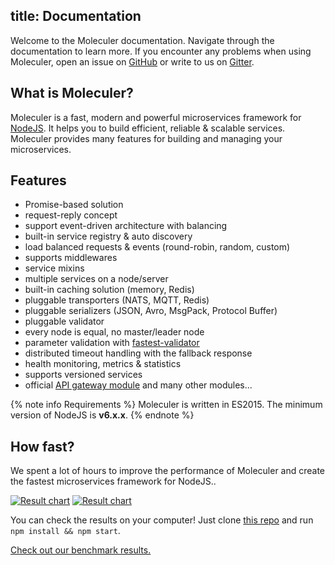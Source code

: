 title: Documentation
---
Welcome to the Moleculer documentation. Navigate through the documentation to learn more. If you encounter any problems when using Moleculer, open an issue on [GitHub](https://github.com/ice-services/moleculer/issues) or write to us on [Gitter](https://gitter.im/ice-services/moleculer).

## What is Moleculer?

Moleculer is a fast, modern and powerful microservices framework for [NodeJS](https://nodejs.org/en/). It helps you to build efficient, reliable & scalable services. Moleculer provides many features for building and managing your microservices.

## Features

- Promise-based solution
- request-reply concept
- support event-driven architecture with balancing
- built-in service registry & auto discovery
- load balanced requests & events (round-robin, random, custom)
- supports middlewares
- service mixins
- multiple services on a node/server
- built-in caching solution (memory, Redis)
- pluggable transporters (NATS, MQTT, Redis)
- pluggable serializers (JSON, Avro, MsgPack, Protocol Buffer)
- pluggable validator
- every node is equal, no master/leader node
- parameter validation with [fastest-validator](https://github.com/icebob/fastest-validator)
- distributed timeout handling with the fallback response
- health monitoring, metrics & statistics
- supports versioned services
- official [API gateway module](https://github.com/ice-services/moleculer-web) and many other modules...

{% note info Requirements %}
Moleculer is written in ES2015. The minimum version of NodeJS is **v6.x.x**.
{% endnote %}

## How fast?

We spent a lot of hours to improve the performance of Moleculer and create the fastest microservices framework for NodeJS..

[![Result chart](https://cloud.highcharts.com/images/utideti/6/600.png)](http://cloud.highcharts.com/show/utideti)
[![Result chart](https://cloud.highcharts.com/images/abyfite/1/600.png)](http://cloud.highcharts.com/show/abyfite)

You can check the results on your computer! Just clone [this repo](https://github.com/icebob/microservices-benchmark) and run `npm install && npm start`.

[Check out our benchmark results.](benchmark.html)
